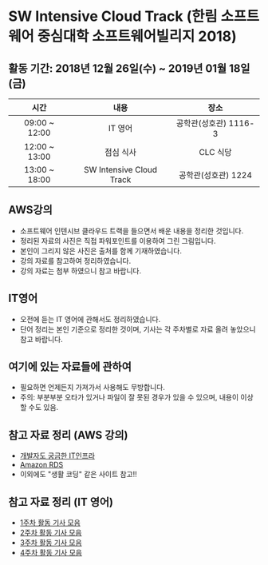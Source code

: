 # SW Intensive Cloud Track (한림 소프트웨어 중심대학 소프트웨어빌리지 2018)
## 활동 기간: 2018년 12월 26일(수) ~ 2019년 01월 18일(금)
| 시간 | 내용 | 장소 |
|:--------:|:--------:|:--------:|
| 09:00 ~ 12:00 | IT 영어 | 공학관(성호관) 1116-3 |
| 12:00 ~ 13:00 | 점심 식사 | CLC 식당 |
| 13:00 ~ 18:00 | SW Intensive Cloud Track | 공학관(성호관) 1224 |

## AWS강의
- 소프트웨어 인텐시브 클라우드 트랙을 들으면서 배운 내용을 정리한 것입니다.
- 정리된 자료의 사진은 직접 파워포인트를 이용하여 그린 그림입니다.
- 본인이 그리지 않은 사진은 출처를 함께 기재하였습니다.
- 강의 자료를 참고하여 정리하였습니다.
- 강의 자료는 첨부 하였으니 참고 바랍니다.

## IT영어
- 오전에 듣는 IT 영어에 관해서도 정리하였습니다.
- 단어 정리는 본인 기준으로 정리한 것이며, 기사는 각 주차별로 자료 올려 놓았으니 참고 바랍니다.

## 여기에 있는 자료들에 관하여
- 필요하면 언제든지 가져가서 사용해도 무방합니다.
- 주의: 부분부분 오타가 있거나 파일이 잘 못된 경우가 있을 수 있으며, 내용이 이상할 수도 있음.

## 참고 자료 정리 (AWS 강의)
- [개발자도 궁금한 IT인프라](http://m.podbbang.com/ch/10291)
- [Amazon RDS](https://www.youtube.com/playlist?list=PLuHgQVnccGMBtHZf9Nt1SSlANoRi5cbOw)
- 이외에도 "생활 코딩" 같은 사이트 참고!!

## 참고 자료 정리 (IT 영어)
- [1주차 활동 기사 모음](https://github.com/KangBokyeong/SW_Intensive_Cloud_Track/blob/master/IT%EC%98%81%EC%96%B4/1%EC%A3%BC%EC%B0%A8/1%EC%A3%BC%EC%B0%A8_%EA%B8%B0%EC%82%AC_%EB%AA%A8%EC%9D%8C.md)
- [2주차 활동 기사 모음](https://github.com/KangBokyeong/SW_Intensive_Cloud_Track/blob/master/IT%EC%98%81%EC%96%B4/2%EC%A3%BC%EC%B0%A8/2%EC%A3%BC%EC%B0%A8_%EA%B8%B0%EC%82%AC_%EB%AA%A8%EC%9D%8C.md)
- [3주차 활동 기사 모음](https://github.com/KangBokyeong/SW_Intensive_Cloud_Track/blob/master/IT%EC%98%81%EC%96%B4/3%EC%A3%BC%EC%B0%A8/3%EC%A3%BC%EC%B0%A8_%EA%B8%B0%EC%82%AC_%EB%AA%A8%EC%9D%8C.md)
- [4주차 활동 기사 모음]()
